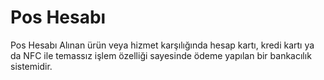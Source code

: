 
# Pos Hesabı

Pos Hesabı Alınan ürün veya hizmet karşılığında hesap kartı, kredi kartı ya da 
NFC ile temassız işlem özelliği sayesinde ödeme yapılan bir bankacılık sistemidir.